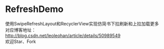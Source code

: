 # RefreshDemo
使用SwipeRefreshLayout和RecyclerView实现仿简书下拉刷新和上拉加载更多   
对应博客地址：   
http://blog.csdn.net/leoleohan/article/details/50989549    
欢迎Star、Fork
